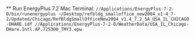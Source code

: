 ** Run EnergyPlus 7.2 Mac Terminal:
`//Applications/EnergyPlus-7-2-0/bin/runenergyplus ~/Desktop/refbldg_smalloffice_new2004_v1-4_7-2/Updated/Chicago/RefBldgSmallOfficeNew2004_v1.4_7.2_5A_USA_IL_CHICAGO-OHARE.idf //Applications/EnergyPlus-7-2-0/WeatherData/USA_IL_Chicago-OHare.Intl.AP.725300_TMY3.epw`
